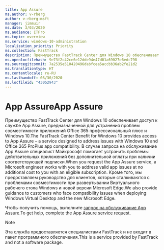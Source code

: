 ```yaml
---
title: App Assure
ms.author: v-rberg
author: v-rberg-msft
manager: jimmuir
ms.date: 3/03/2020
ms.audience: ITPro
ms.topic: overview
ms.service: windows-10-administration
localization_priority: Priority
ms.collection: FastTrack
description: Преимущество FastTrack Center для Windows 10 обеспечивает доступ к службе App Assure, предназначенной для устранения проблем совместимости приложений Office 365 профессиональный плюс и Windows 10.
ms.openlocfilehash: 9e73f2c42ce6e12dde94e47d01a69027e6edc798
ms.sourcegitcommit: 7a2535e510420496dabfcea5accbb36ab2fe21d2
ms.translationtype: HT
ms.contentlocale: ru-RU
ms.lasthandoff: 03/30/2020
ms.locfileid: "43052943"
---
```

# <a name="app-assure"></a><span data-ttu-id="c65e6-103">App Assure</span><span class="sxs-lookup"><span data-stu-id="c65e6-103">App Assure</span></span>

<span data-ttu-id="c65e6-104">Преимущество FastTrack Center для Windows 10 обеспечивает доступ к службе App Assure, предназначенной для устранения проблем совместимости приложений Office 365 профессиональный плюс и Windows 10.</span><span class="sxs-lookup"><span data-stu-id="c65e6-104">The FastTrack Center Benefit for Windows 10 provides access to App Assure – a service designed to address issues with Windows 10 and Office 365 ProPlus app compatibility.</span></span> <span data-ttu-id="c65e6-105">В случае запроса на обслуживание App Assure специалист Майкрософт помогает устранить проблемы действительных приложений без дополнительной оплаты при наличии соответствующей подписки.</span><span class="sxs-lookup"><span data-stu-id="c65e6-105">When you request the App Assure service, a Microsoft engineer works with you to address valid app issues at no additional cost to you with an eligible subscription.</span></span> <span data-ttu-id="c65e6-106">Кроме того, мы предоставляем руководство для клиентов, которые сталкиваются с проблемами совместимости при развертывании Виртуального рабочего стола Windows и новой версии Microsoft Edge.</span><span class="sxs-lookup"><span data-stu-id="c65e6-106">We also provide guidance to customers who face compatibility issues when deploying Windows Virtual Desktop and the new Microsoft Edge.</span></span> 

<span data-ttu-id="c65e6-107">Чтобы получить помощь, выполните [запрос на обслуживание App Assure](https://go.microsoft.com/fwlink/?linkid=2022721).</span><span class="sxs-lookup"><span data-stu-id="c65e6-107">To get help, complete the [App Assure service request](https://go.microsoft.com/fwlink/?linkid=2022721).</span></span>

  > [!NOTE]
> <span data-ttu-id="c65e6-108">Эта служба предоставляется специалистами FastTrack и не входит в пакет программного обеспечения.</span><span class="sxs-lookup"><span data-stu-id="c65e6-108">This is a service provided by FastTrack and not a software package.</span></span>
